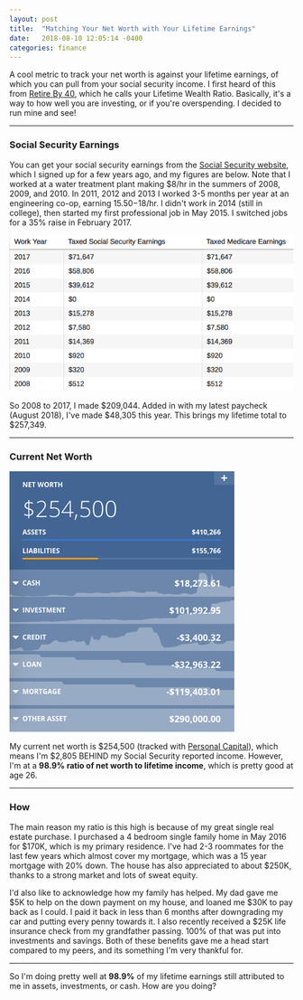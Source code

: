 ```yaml
---
layout: post
title:  "Matching Your Net Worth with Your Lifetime Earnings"
date:   2018-08-10 12:05:14 -0400
categories: finance
---
```


A cool metric to track your net worth is against your lifetime earnings, of which you can pull from your social security income. I first heard of this from [Retire By 40](https://retireby40.org/your-lifetime-wealth-ratio/), which he calls your Lifetime Wealth Ratio. Basically, it's a way to how well you are investing, or if you're overspending. I decided to run mine and see!

----

### Social Security Earnings
You can get your social security earnings from the [Social Security website](https://www.ssa.gov/), which I signed up for a few years ago, and my figures are below. Note that I worked at a water treatment plant making $8/hr in the summers of 2008, 2009, and 2010. In 2011, 2012 and 2013 I worked 3-5 months per year at an engineering co-op, earning $15.50-$18/hr. I didn't work in 2014 (still in college), then started my first professional job in May 2015. I switched jobs for a 35% raise in February 2017.

![Social Security](/images/ss/ss_income.png)

So 2008 to 2017, I made $209,044. Added in with my latest paycheck (August 2018), I've made $48,305 this year. This brings my lifetime total to $257,349.

----

### Current Net Worth

![Networth](/images/ss/pc.png)

My current net worth is $254,500 (tracked with [Personal Capital](http://share.personalcapital.com/x/psOnBl)), which means I'm $2,805 BEHIND my Social Security reported income. However, I'm at a **98.9% ratio of net worth to lifetime income**, which is pretty good at age 26.

----

### How
The main reason my ratio is this high is because of my great single real estate purchase. I purchased a 4 bedroom single family home in May 2016 for $170K, which is my primary residence. I've had 2-3 roommates for the last few years which almost cover my mortgage, which was a 15 year mortgage with 20% down. The house has also appreciated to about $250K, thanks to a strong market and lots of sweat equity.

I'd also like to acknowledge how my family has helped. My dad gave me $5K to help on the down payment on my house, and loaned me $30K to pay back as I could. I paid it back in less than 6 months after downgrading my car and putting every penny towards it. I also recently received a $25K life insurance check from my grandfather passing. 100% of that was put into investments and savings. Both of these benefits gave me a head start compared to my peers, and its something I'm very thankful for.

----

So I'm doing pretty well at **98.9%** of my lifetime earnings still attributed to me in assets, investments, or cash. How are you doing?
